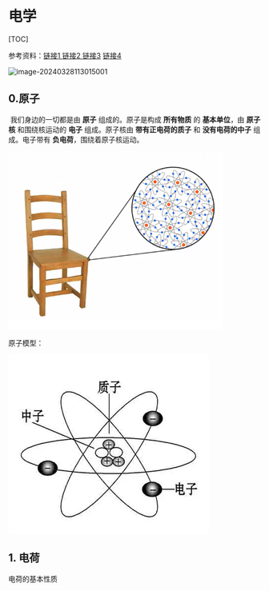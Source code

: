 # 电学

[TOC]



参考资料：[链接1 ](https://www.toutiao.com/article/6912292752080421388/?wid=1711522028477)  [链接2 ](https://www.edrawsoft.cn/mindmaster/dianxuedianli/) [链接3](http://www.360doc.com/content/16/1008/14/26166517_596673308.shtml)  [链接4](https://ihep.cas.cn/kxcb/khsl/201709/t20170921_4863078.html) 

![image-20240328113015001](C:\Users\zjh\AppData\Roaming\Typora\typora-user-images\image-20240328113015001.png)



## 0.原子

​	我们身边的一切都是由 **原子** 组成的。原子是构成 **所有物质** 的 **基本单位**，由 **原子核** 和围绕核运动的 **电子** 组成。原子核由 **带有正电荷的质子** 和 **没有电荷的中子** 组成。电子带有 **负电荷**，围绕着原子核运动。

![image-20240402110433801](https://raw.githubusercontent.com/zjh-jixiaolin/map_strong/main/202404021110135.png)





原子模型：

![image-20240329111755272](https://raw.githubusercontent.com/zjh-jixiaolin/map_strong/main/202404021110561.png)





## 1. 电荷

电荷的基本性质

